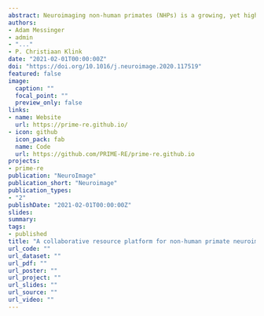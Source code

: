 ```yaml
---
abstract: Neuroimaging non-human primates (NHPs) is a growing, yet highly specialized field of neuroscience. Resources that were primarily developed for human neuroimaging often need to be significantly adapted for use with NHPs or other animals, which has led to an abundance of custom, in-house solutions. In recent years, the global NHP neuroimaging community has made significant efforts to transform the field towards more open and collaborative practices. Here we present the PRIMatE Resource Exchange (PRIME-RE), a new collaborative online platform for NHP neuroimaging. PRIME-RE is a dynamic community-driven hub for the exchange of practical knowledge, specialized analytical tools, and open data repositories, specifically related to NHP neuroimaging. PRIME-RE caters to both researchers and developers who are either new to the field, looking to stay abreast of the latest developments, or seeking to collaboratively advance the field .
authors:
- Adam Messinger
- admin
- "..."
- P. Christiaan Klink
date: "2021-02-01T00:00:00Z"
doi: "https://doi.org/10.1016/j.neuroimage.2020.117519"
featured: false
image:
  caption: ""
  focal_point: ""
  preview_only: false
links:
- name: Website
  url: https://prime-re.github.io/
- icon: github
  icon_pack: fab
  name: Code
  url: https://github.com/PRIME-RE/prime-re.github.io
projects:
- prime-re
publication: "NeuroImage"
publication_short: "Neuroimage"
publication_types:
- "2"
publishDate: "2021-02-01T00:00:00Z"
slides:
summary:
tags:
- published
title: "A collaborative resource platform for non-human primate neuroimaging"
url_code: ""
url_dataset: ""
url_pdf: ""
url_poster: ""
url_project: ""
url_slides: ""
url_source: ""
url_video: ""
---
```

